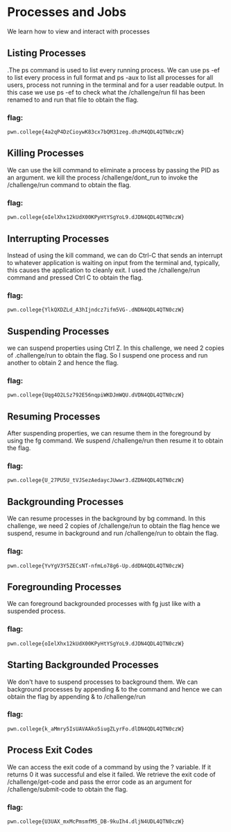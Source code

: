 # Processes and Jobs
We learn how to view and interact with processes

## Listing Processes
.The ps command is used to list every running process. We can use ps -ef to list every process in full format and ps -aux to list all processes for all users, process not running in the terminal and for a user readable output. In this  case we use ps -ef to check what the /challenge/run fil has been renamed to and run that file to obtain the flag.
### flag:
```pwn.college{4a2qP4DzCioywK83cx7bQM31zeg.dhzM4QDL4QTN0czW}```

## Killing Processes
We can use the kill command to eliminate a process by passing the PID as an argument. we kill the process /challenge/dont_run to invoke the /challenge/run command to obtain the flag.
### flag:
```pwn.college{oIelXhx12kUdX00KPyHtYSgYoL9.dJDN4QDL4QTN0czW}```

## Interrupting Processes
Instead of using the kill command, we can do Ctrl-C that sends an interrupt to whatever application is waiting on input from the terminal and, typically, this causes the application to cleanly exit. I used the /challenge/run command and pressed Ctrl C to obtain the flag.
### flag:
```pwn.college{YlkQXDZLd_A3hIjndcz7ifm5VG-.dNDN4QDL4QTN0czW}```

## Suspending Processes
we can suspend properties using Ctrl Z. In this challenge, we need 2 copies of .challenge/run to obtain the flag. So I suspend one process and run another to obtain 2 and hence the flag.
### flag:
```pwn.college{Uqg4O2LSz792E56nqpiWKDJmWQU.dVDN4QDL4QTN0czW}```

## Resuming Processes
After suspending properties, we can resume them in the foreground by using the fg command. We suspend /challenge/run then resume it to obtain the flag.
### flag:
```pwn.college{U_27PU5U_tVJSezAedaycJUwwr3.dZDN4QDL4QTN0czW}```

## Backgrounding Processes
We can resume processes in the background by bg command. In this challenge, we need 2 copies of /challenge/run to obtain the flag hence we suspend, resume in background and run /challenge/run to obtain the flag.
### flag:
```pwn.college{YvYgV3Y5ZECsNT-nfmLo78g6-Up.ddDN4QDL4QTN0czW}```

## Foregrounding Processes
We can foreground backgrounded processes with fg just like with a suspended process.
### flag:
```pwn.college{oIelXhx12kUdX00KPyHtYSgYoL9.dJDN4QDL4QTN0czW}```

## Starting Backgrounded Processes
We don't have to suspend processes to background them. We can background processes by appending & to the command and hence we can obtain the flag by appending & to /challenge/run
### flag:
```pwn.college{k_aMmry5IsUAVAAko5iugZLyrFo.dlDN4QDL4QTN0czW}```

## Process Exit Codes
We can access the exit code of a command by using the ? variable. If it returns 0 it was successful and else it failed. We retrieve the exit code of /challenge/get-code and pass the error code as an argument for /challenge/submit-code to obtain the flag.

### flag:
```pwn.college{U3UAX_mxMcPmsmfM5_DB-9kuIh4.dljN4UDL4QTN0czW}```
